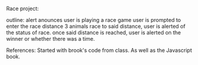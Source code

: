 Race project: 

outline:
alert anounces user is playing a race game
user is prompted to enter the race distance
3 animals race to said distance, user is alerted of the status of race.
once said distance is reached, user is alerted on the winner or whether there was a time.

References: 
Started with brook's code from class.  As well as the Javascript book.